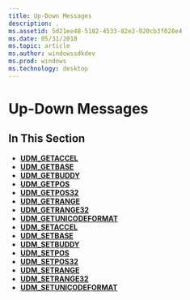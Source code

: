 ```yaml
---
title: Up-Down Messages
description: .
ms.assetid: 5d21ee48-5182-4533-82e2-920cb3f028e4
ms.date: 05/31/2018
ms.topic: article
ms.author: windowssdkdev
ms.prod: windows
ms.technology: desktop
---
```


# Up-Down Messages

## In This Section

-   [**UDM\_GETACCEL**](udm-getaccel.md)
-   [**UDM\_GETBASE**](udm-getbase.md)
-   [**UDM\_GETBUDDY**](udm-getbuddy.md)
-   [**UDM\_GETPOS**](udm-getpos.md)
-   [**UDM\_GETPOS32**](udm-getpos32.md)
-   [**UDM\_GETRANGE**](udm-getrange.md)
-   [**UDM\_GETRANGE32**](udm-getrange32.md)
-   [**UDM\_GETUNICODEFORMAT**](udm-getunicodeformat.md)
-   [**UDM\_SETACCEL**](udm-setaccel.md)
-   [**UDM\_SETBASE**](udm-setbase.md)
-   [**UDM\_SETBUDDY**](udm-setbuddy.md)
-   [**UDM\_SETPOS**](udm-setpos.md)
-   [**UDM\_SETPOS32**](udm-setpos32.md)
-   [**UDM\_SETRANGE**](udm-setrange.md)
-   [**UDM\_SETRANGE32**](udm-setrange32.md)
-   [**UDM\_SETUNICODEFORMAT**](udm-setunicodeformat.md)

 

 




